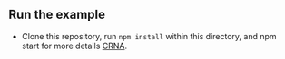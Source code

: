 ## Run the example

- Clone this repository, run `npm install` within this directory, and npm start for more details  [CRNA](https://github.com/react-community/create-react-native-app).
